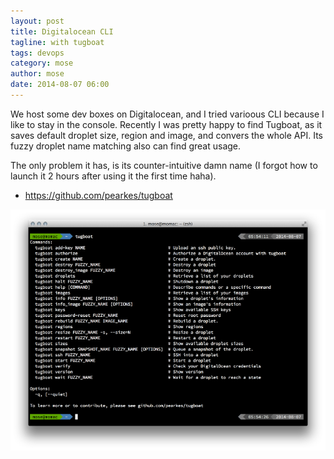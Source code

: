 ```yaml
---
layout: post
title: Digitalocean CLI
tagline: with tugboat
tags: devops
category: mose
author: mose
date: 2014-08-07 06:00
---
```

We host some dev boxes on Digitalocean, and I tried varioous CLI because I like to stay in the console. Recently I was pretty happy to find Tugboat, as it saves default droplet size, region and image, and convers the whole API. Its fuzzy droplet name matching also can find great usage.

The only problem it has, is its counter-intuitive damn name (I forgot how to launch it 2 hours after using it the first time haha).

- <https://github.com/pearkes/tugboat>

![tugboat](/assets/images/2014-08-07-tugboat.png)
